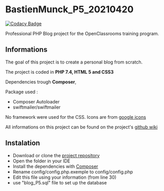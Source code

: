 # BastienMunck_P5_20210420

[![Codacy Badge](https://api.codacy.com/project/badge/Grade/fee135b883c44376975a0681b816f686)](https://app.codacy.com/gh/iBast/BastienMunck_P5_20210420?utm_source=github.com&utm_medium=referral&utm_content=iBast/BastienMunck_P5_20210420&utm_campaign=Badge_Grade_Settings)

Professional PHP Blog project for the OpenClassrooms training program.

## Informations
The goal of this project is to create a personal blog from scratch.

The project is coded in **PHP 7.4, HTML 5 and CSS3**

Dependencies trough **Composer**, 

Package used :
* Composer Autoloader
* swiftmailer/swiftmailer

No framework were used for the CSS. Icons are from [google icons](https://fonts.google.com/icons)

All informations on this project can be found on the project's [github wiki](https://github.com/iBast/BastienMunck_P5_20210420/wiki)

## Instalation
* Download or clone the [project repository](https://github.com/iBast/BastienMunck_P5_20210420)
* Open the folder in your IDE
* Install the dependencies with [Composer](https://getcomposer.org/doc/03-cli.md#install-i)
* Rename config/config.php.exemple to config/config.php
* Edit this file using your information (from line 30)
* use "blog_P5.sql" file to set up the database
